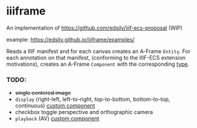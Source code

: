 # iiiframe

An implementation of https://github.com/edsilv/iiif-ecs-proposal (WIP)

example: https://edsilv.github.io/iiiframe/examples/

Reads a IIIF manifest and for each canvas creates an A-Frame `Entity`. For each annotation on that manifest, (conforming to the IIIF-ECS extension motivations), creates an A-Frame `Component` with the corresponding [type](https://github.com/aframevr/aframe/tree/master/docs/components).

### TODO: 

- ~~single centered image~~
- `display` (right-left, left-to-right, top-to-bottom, bottom-to-top, continuous) [custom component](https://aframe.io/docs/0.8.0/introduction/writing-a-component.html)
- checkbox toggle perspective and orthographic camera
- `playback` (AV) [custom component](https://aframe.io/docs/0.8.0/introduction/writing-a-component.html)